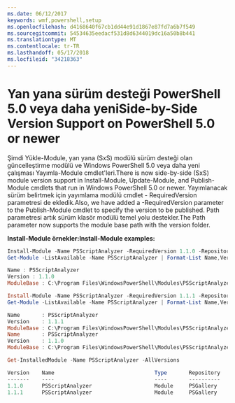 ```yaml
---
ms.date: 06/12/2017
keywords: wmf,powershell,setup
ms.openlocfilehash: d4168640f67cb1dd44e91d1867e87fd7a6b7f549
ms.sourcegitcommit: 54534635eedacf531d8d6344019dc16a50b8b441
ms.translationtype: MT
ms.contentlocale: tr-TR
ms.lasthandoff: 05/17/2018
ms.locfileid: "34218363"
---
```

# <a name="side-by-side-version-support-on-powershell-50-or-newer"></a><span data-ttu-id="0b778-102">Yan yana sürüm desteği PowerShell 5.0 veya daha yeni</span><span class="sxs-lookup"><span data-stu-id="0b778-102">Side-by-Side Version Support on PowerShell 5.0 or newer</span></span>

<span data-ttu-id="0b778-103">Şimdi Yükle-Module, yan yana (SxS) modülü sürüm desteği olan güncelleştirme modülü ve Windows PowerShell 5.0 veya daha yeni çalışması Yayımla-Module cmdlet'leri.</span><span class="sxs-lookup"><span data-stu-id="0b778-103">There is now side-by-side (SxS) module version support in Install-Module, Update-Module, and Publish-Module cmdlets that run in Windows PowerShell 5.0 or newer.</span></span>
<span data-ttu-id="0b778-104">Yayımlanacak sürüm belirtmek için yayımlama modülü cmdlet - RequiredVersion parametresi de ekledik.</span><span class="sxs-lookup"><span data-stu-id="0b778-104">Also, we have added a -RequiredVersion parameter to the Publish-Module cmdlet to specify the version to be published.</span></span> <span data-ttu-id="0b778-105">Path parametresi artık sürüm klasör modülü temel yolu destekler.</span><span class="sxs-lookup"><span data-stu-id="0b778-105">The Path parameter now supports the module base path with the version folder.</span></span>

<span data-ttu-id="0b778-106">**Install-Module örnekler:**</span><span class="sxs-lookup"><span data-stu-id="0b778-106">**Install-Module examples:**</span></span>
```powershell
Install-Module -Name PSScriptAnalyzer -RequiredVersion 1.1.0 -Repository PSGallery
Get-Module -ListAvailable -Name PSScriptAnalyzer | Format-List Name,Version,ModuleBase

Name : PSScriptAnalyzer
Version : 1.1.0
ModuleBase : C:\Program Files\WindowsPowerShell\Modules\PSScriptAnalyzer\1.1.0

Install-Module -Name PSScriptAnalyzer -RequiredVersion 1.1.1 -Repository PSGallery
Get-Module -ListAvailable -Name PSScriptAnalyzer | Format-List Name,Version,ModuleBase

Name       : PSScriptAnalyzer
Version    : 1.1.1
ModuleBase : C:\Program Files\WindowsPowerShell\Modules\PSScriptAnalyzer\1.1.1
Name       : PSScriptAnalyzer
Version    : 1.1.0
ModuleBase : C:\Program Files\WindowsPowerShell\Modules\PSScriptAnalyzer\1.1.0

Get-InstalledModule -Name PSScriptAnalyzer -AllVersions

Version    Name                                Type       Repository           Description
-------    ----                                ----       ----------           -----------
1.1.0      PSScriptAnalyzer                    Module     PSGallery            PSScriptAnalyzer provides script analysis...
1.1.1      PSScriptAnalyzer                    Module     PSGallery            PSScriptAnalyzer provides script analysis...
```
